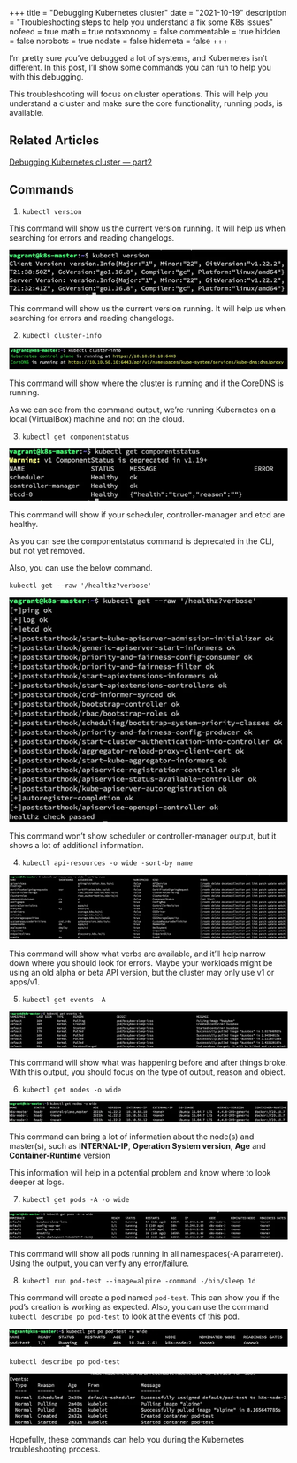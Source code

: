 +++
title = "Debugging Kubernetes cluster"
date = "2021-10-19"
description = "Troubleshooting steps to help you understand a fix some K8s issues"
nofeed = true
math = true
notaxonomy = false
commentable = true
hidden = false
norobots = true
nodate = false
hidemeta = false
+++

I’m pretty sure you’ve debugged a lot of systems, and Kubernetes isn’t different. In this post, I’ll show some commands you can run to help you with this debugging.

This troubleshooting will focus on cluster operations. This will help you understand a cluster and make sure the core functionality, running pods, is available.

## Related Articles

[Debugging Kubernetes cluster — part2](https://medium.com/@lessandro.ugulino/debugging-kubernetes-cluster-pt-2-a160bf6b8cf2)

## Commands

1. `kubectl version`

This command will show us the current version running. It will help us when searching for errors and reading changelogs.

![Image alt](images/k_version.png)

This command will show us the current version running. It will help us when searching for errors and reading changelogs.

2. `kubectl cluster-info`


![Image alt](images/k_cluster_info.png)

This command will show where the cluster is running and if the CoreDNS is running.

As we can see from the command output, we’re running Kubernetes on a local (VirtualBox) machine and not on the cloud.

3. `kubectl get componentstatus`

![Image alt](images/get_comp.png)

This command will show if your scheduler, controller-manager and etcd are healthy.

As you can see the componentstatus command is deprecated in the CLI, but not yet removed.

Also, you can use the below command.

`kubectl get --raw '/healthz?verbose'`

![Image alt](images/get_raw.png)

This command won’t show scheduler or controller-manager output, but it shows a lot of additional information.

4. `kubectl api-resources -o wide -sort-by name`

![Image alt](images/api_resources.png)

This command will show what verbs are available, and it’ll help narrow down where you should look for errors. Maybe your workloads might be using an old alpha or beta API version, but the cluster may only use v1 or apps/v1.

5. `kubectl get events -A`

![Image alt](images/get_events.png)

This command will show what was happening before and after things broke. With this output, you should focus on the type of output, reason and object.

6. `kubectl get nodes -o wide`

![Image alt](images/get_nodes.png)

This command can bring a lot of information about the node(s) and master(s), such as **INTERNAL-IP**, **Operation System version**, **Age** and **Container-Runtime** version

This information will help in a potential problem and know where to look deeper at logs.

7. `kubectl get pods -A -o wide`

![Image alt](images/get_pods.png)

This command will show all pods running in all namespaces(-A parameter). Using the output, you can verify any error/failure.

8. `kubectl run pod-test --image=alpine -command -/bin/sleep 1d`

This command will create a pod named `pod-test`. This can show you if the pod’s creation is working as expected. Also, you can use the command `kubectl describe po pod-test` to look at the events of this pod.


![Image alt](images/get_pod_test.png)

`kubectl describe po pod-test`

![Image alt](images/describe_pod.png)

Hopefully, these commands can help you during the Kubernetes troubleshooting process.